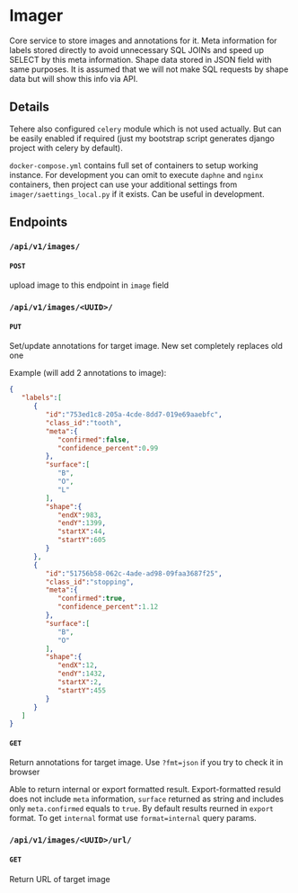 # Imager

Core service to store images and annotations for it. Meta information for labels stored directly to avoid unnecessary SQL JOINs and speed up SELECT by this meta information. Shape data stored in JSON field with same purposes. It is assumed that we will not make SQL requests by shape data but will show this info via API.

## Details

Tehere also configured `celery` module which is not used actually. But can be easily enabled if required (just my bootstrap script generates django project with celery by default).  

`docker-compose.yml` contains full set of containers to setup working instance. For development you can omit to execute `daphne` and `nginx` containers, then project can use your additional settings from `imager/saettings_local.py` if it exists. Can be useful in development.

## Endpoints

### `/api/v1/images/` 

#### `POST`

upload image to this endpoint in `image` field

### `/api/v1/images/<UUID>/`

#### `PUT` 

Set/update annotations for target image. New set completely replaces old one

Example (will add 2 annotations to image):

```json
{
   "labels":[
      {
         "id":"753ed1c8-205a-4cde-8dd7-019e69aaebfc",
         "class_id":"tooth",
         "meta":{
            "confirmed":false,
            "confidence_percent":0.99
         },
         "surface":[
            "B",
            "O",
            "L"
         ],
         "shape":{
            "endX":983,
            "endY":1399,
            "startX":44,
            "startY":605
         }
      },
      {
         "id":"51756b58-062c-4ade-ad98-09faa3687f25",
         "class_id":"stopping",
         "meta":{
            "confirmed":true,
            "confidence_percent":1.12
         },
         "surface":[
            "B",
            "O"
         ],
         "shape":{
            "endX":12,
            "endY":1432,
            "startX":2,
            "startY":455
         }
      }
   ]
}
```

#### `GET`

Return annotations for target image. Use `?fmt=json` if you try to check it in browser

Able to return internal or export formatted result. Export-formatted resuld does not include `meta` information, `surface` returned as string and includes only `meta.confirmed` equals to `true`. By default results reurned in `export` format. To get `internal` format use `format=internal` query params.

### `/api/v1/images/<UUID>/url/`

#### `GET`

Return URL of target image
